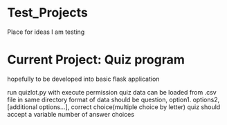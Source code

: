 # Test_Projects
Place for ideas I am testing
<h1>Current Project: Quiz program</h1>
<p>hopefully to be developed into basic flask application</p>
run quizlot.py with execute permission
quiz data can be loaded from .csv file in same directory
format of data should be question, option1. options2, [additional options...], correct choice(multiple choice by letter)
quiz should accept a variable number of answer choices
